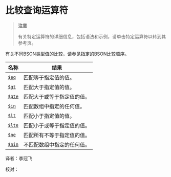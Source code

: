 # [ ](#)比较查询运算符

[]()

> **注意**
>
> 有关特定运算符的详细信息，包括语法和示例，请单击特定运算符以转到其参考页。

有关不同BSON类型值的比较，请参见指定的BSON比较顺序。

| 名称       | 结果                       |
| ---------- | -------------------------- |
| [`$eq`]()  | 匹配等于指定值的值。       |
| [`$gt`]()  | 匹配大于指定值的值。       |
| [`$gte`]() | 匹配大于或等于指定值的值。 |
| [`$in`]()  | 匹配数组中指定的任何值。   |
| [`$lt`]()  | 匹配小于指定值的值。       |
| [`$lte`]() | 匹配小于或等于指定值的值。 |
| [`$ne`]()  | 匹配所有不等于指定值的值。 |
| [`$nin`]() | 不匹配数组中指定的任何值。 |



译者：李冠飞

校对：